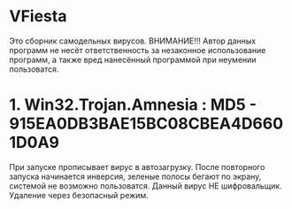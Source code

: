 # VFiesta
Это сборник самодельных вирусов. 
ВНИМАНИЕ!!! Автор данных программ не несёт ответственность за незаконное использование программ, а также вред нанесённый программой при неумении пользоватся.

# 1. Win32.Trojan.Amnesia : MD5 - 915EA0DB3BAE15BC08CBEA4D6601D0A9
При запуске прописывает вирус в автозагрузку. После повторного запуска начинается инверсия, зеленые полосы бегают по экрану, системой не возможно пользоватся.
Данный вирус НЕ шифровальщик.
Удаление через безопасный режим.
